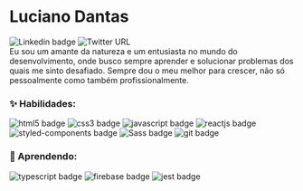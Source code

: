 # **Luciano Dantas**

<a style="text-decoration: none;" href="https://www.linkedin.com/in/ldantas-s/" target="_blank">
<img alt="Linkedin badge" src="https://img.shields.io/badge/-@ldantas&dash;s-0077B5?logo=Linkedin&amp;labelColor=0077B5&amp;logoColor=white&amp;link=https://www.linkedin.com/in/ldantas-s/">
</a>

<a style="text-decoration: none;" href="https://twitter.com/ldantas_s" target="_blank">
<img alt="Twitter URL" src="https://img.shields.io/badge/-@ldantas_s-1DA1F2?logo=twitter&amp;labelColor=1DA1F2&amp;logoColor=white&amp;link=https://twitter.com/ldantas_s"></a>

<!-- <a style="text-decoration: none;" href="https://codepen.io/ldantas_s" target="_blank">
<img alt="codepen URL" src="https://img.shields.io/badge/-@ldantas_s-000000?logo=codepen&amp;labelColor=000000&amp;logoColor=white&amp;link=https://twitter.com/ldantas_s">
</a> -->
<br>
Eu sou um amante da natureza e um entusiasta no mundo do desenvolvimento, onde busco sempre aprender e solucionar problemas dos quais me sinto desafiado. Sempre dou o meu melhor para crescer, não só pessoalmente como também profissionalmente.



### ✨ Habilidades:
<p style="display: inline;">
<img alt="html5 badge" src="https://img.shields.io/badge/-HTML5-E34F26?logo=html5&amp;labelColor=E34F26&amp;logoColor=white">
<img alt="css3 badge" src="https://img.shields.io/badge/-CSS3-1572B6?logo=css3&amp;labelColor=1572B6&amp;logoColor=white">
<img alt="javascript badge" src="https://img.shields.io/badge/-Javascript-F7DF1E?logo=javascript&amp;labelColor=F7DF1E&amp;logoColor=black">
<img alt="reactjs badge" src="https://img.shields.io/badge/-Reactjs-61DAFB?logo=react&amp;labelColor=61DAFB&amp;logoColor=black">
<img alt="styled-components badge" src="https://img.shields.io/badge/-Styled components-DB7093?logo=styled-components&amp;labelColor=DB7093&amp;logoColor=white">
<img alt="Sass badge" src="https://img.shields.io/badge/-Sass-CC6699?logo=sass&amp;labelColor=CC6699&amp;logoColor=white">
<img alt="git badge" src="https://img.shields.io/badge/-Git-F05032?logo=git&amp;labelColor=F05032&amp;logoColor=white">
</p>



### 🌱 Aprendendo: 
<p style="display: inline;">
<img alt="typescript badge" src="https://img.shields.io/badge/-Typescript-007ACC?logo=Typescript&amp;labelColor=007ACC&amp;logoColor=white">
<!-- <img alt="expo badge" src="https://img.shields.io/badge/-Expo-000020?logo=expo&amp;labelColor=000020&amp;logoColor=white"> -->
<img alt="firebase badge" src="https://img.shields.io/badge/-Firebase-FFCA28?logo=firebase&amp;labelColor=FFCA28&amp;logoColor=black">
<img alt="jest badge" src="https://img.shields.io/badge/-Jest-C21325?logo=jest&amp;labelColor=C21325&amp;logoColor=white">
</p>


<!-- ### Eu gosto de:

- 🏕️ Camping/Outdoor
- 🚵‍♂️ MTB (Mountain Bike)
- 📚 Ler
- 🎮 Videogame  -->

<!--

Here are some ideas to get you started:

- 🔭 I’m currently working on ...
- 🌱 I’m currently learning ...
- 👯 I’m looking to collaborate on ...
- 🤔 I’m looking for help with ...
- 💬 Ask me about ...
- 📫 How to reach me: ...
- 😄 Pronouns: ...
- ⚡ Fun fact: ...
-->
